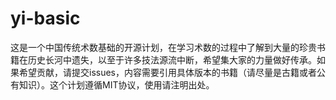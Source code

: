 # yi-basic
这是一个中国传统术数基础的开源计划，在学习术数的过程中了解到大量的珍贵书籍在历史长河中遗失，以至于许多技法源流中断，希望集大家的力量做好传承。如果希望贡献，请提交issues，内容需要引用具体版本的书籍（请尽量是古籍或者公有知识）。这个计划遵循MIT协议，使用请注明出处。
